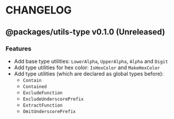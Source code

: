 # CHANGELOG
## @packages/utils-type v0.1.0 (Unreleased)
### Features

- Add base type utilities: `LowerAlpha`, `UpperAlpha`, `Alpha` and `Digit`
- Add type utilities for hex color: `IsHexColor` and `MakeHexColor`
- Add type utilities (which are declared as global types before):
  - `Contain`
  - `Contained`
  - `ExcludeFunction`
  - `ExcludeUnderscorePrefix`
  - `ExtractFunction`
  - `OmitUnderscorePrefix`
